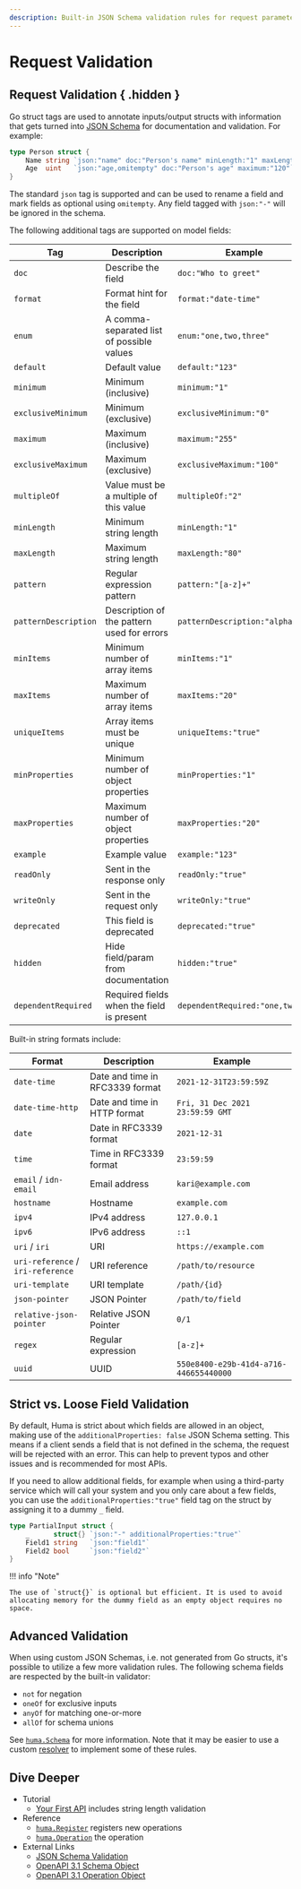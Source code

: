 ```yaml
---
description: Built-in JSON Schema validation rules for request parameters and bodies.
---
```


# Request Validation

## Request Validation { .hidden }

Go struct tags are used to annotate inputs/output structs with information that gets turned into [JSON Schema](https://json-schema.org/) for documentation and validation. For example:

```go title="code.go"
type Person struct {
    Name string `json:"name" doc:"Person's name" minLength:"1" maxLength:"80"`
    Age  uint   `json:"age,omitempty" doc:"Person's age" maximum:"120"`
}
```

The standard `json` tag is supported and can be used to rename a field and mark fields as optional using `omitempty`. Any field tagged with `json:"-"` will be ignored in the schema.

The following additional tags are supported on model fields:

| Tag                  | Description                                | Example                         |
| -------------------- | ------------------------------------------ | ------------------------------- |
| `doc`                | Describe the field                         | `doc:"Who to greet"`            |
| `format`             | Format hint for the field                  | `format:"date-time"`            |
| `enum`               | A comma-separated list of possible values  | `enum:"one,two,three"`          |
| `default`            | Default value                              | `default:"123"`                 |
| `minimum`            | Minimum (inclusive)                        | `minimum:"1"`                   |
| `exclusiveMinimum`   | Minimum (exclusive)                        | `exclusiveMinimum:"0"`          |
| `maximum`            | Maximum (inclusive)                        | `maximum:"255"`                 |
| `exclusiveMaximum`   | Maximum (exclusive)                        | `exclusiveMaximum:"100"`        |
| `multipleOf`         | Value must be a multiple of this value     | `multipleOf:"2"`                |
| `minLength`          | Minimum string length                      | `minLength:"1"`                 |
| `maxLength`          | Maximum string length                      | `maxLength:"80"`                |
| `pattern`            | Regular expression pattern                 | `pattern:"[a-z]+"`              |
| `patternDescription` | Description of the pattern used for errors | `patternDescription:"alphanum"` |
| `minItems`           | Minimum number of array items              | `minItems:"1"`                  |
| `maxItems`           | Maximum number of array items              | `maxItems:"20"`                 |
| `uniqueItems`        | Array items must be unique                 | `uniqueItems:"true"`            |
| `minProperties`      | Minimum number of object properties        | `minProperties:"1"`             |
| `maxProperties`      | Maximum number of object properties        | `maxProperties:"20"`            |
| `example`            | Example value                              | `example:"123"`                 |
| `readOnly`           | Sent in the response only                  | `readOnly:"true"`               |
| `writeOnly`          | Sent in the request only                   | `writeOnly:"true"`              |
| `deprecated`         | This field is deprecated                   | `deprecated:"true"`             |
| `hidden`             | Hide field/param from documentation        | `hidden:"true"`                 |
| `dependentRequired`  | Required fields when the field is present  | `dependentRequired:"one,two"`   |

Built-in string formats include:

| Format                            | Description                     | Example                                |
| --------------------------------- | ------------------------------- | -------------------------------------- |
| `date-time`                       | Date and time in RFC3339 format | `2021-12-31T23:59:59Z`                 |
| `date-time-http`                  | Date and time in HTTP format    | `Fri, 31 Dec 2021 23:59:59 GMT`        |
| `date`                            | Date in RFC3339 format          | `2021-12-31`                           |
| `time`                            | Time in RFC3339 format          | `23:59:59`                             |
| `email` / `idn-email`             | Email address                   | `kari@example.com`                     |
| `hostname`                        | Hostname                        | `example.com`                          |
| `ipv4`                            | IPv4 address                    | `127.0.0.1`                            |
| `ipv6`                            | IPv6 address                    | `::1`                                  |
| `uri` / `iri`                     | URI                             | `https://example.com`                  |
| `uri-reference` / `iri-reference` | URI reference                   | `/path/to/resource`                    |
| `uri-template`                    | URI template                    | `/path/{id}`                           |
| `json-pointer`                    | JSON Pointer                    | `/path/to/field`                       |
| `relative-json-pointer`           | Relative JSON Pointer           | `0/1`                                  |
| `regex`                           | Regular expression              | `[a-z]+`                               |
| `uuid`                            | UUID                            | `550e8400-e29b-41d4-a716-446655440000` |

## Strict vs. Loose Field Validation

By default, Huma is strict about which fields are allowed in an object, making use of the `additionalProperties: false` JSON Schema setting. This means if a client sends a field that is not defined in the schema, the request will be rejected with an error. This can help to prevent typos and other issues and is recommended for most APIs.

If you need to allow additional fields, for example when using a third-party service which will call your system and you only care about a few fields, you can use the `additionalProperties:"true"` field tag on the struct by assigning it to a dummy `_` field.

```go title="code.go"
type PartialInput struct {
	_      struct{} `json:"-" additionalProperties:"true"`
	Field1 string   `json:"field1"`
	Field2 bool     `json:"field2"`
}
```

!!! info "Note"

    The use of `struct{}` is optional but efficient. It is used to avoid allocating memory for the dummy field as an empty object requires no space.

## Advanced Validation

When using custom JSON Schemas, i.e. not generated from Go structs, it's possible to utilize a few more validation rules. The following schema fields are respected by the built-in validator:

-   `not` for negation
-   `oneOf` for exclusive inputs
-   `anyOf` for matching one-or-more
-   `allOf` for schema unions

See [`huma.Schema`](https://pkg.go.dev/github.com/danielgtaylor/huma/v2#Schema) for more information. Note that it may be easier to use a custom [resolver](./request-resolvers.md) to implement some of these rules.

## Dive Deeper

-   Tutorial
    -   [Your First API](../tutorial/your-first-api.md) includes string length validation
-   Reference
    -   [`huma.Register`](https://pkg.go.dev/github.com/danielgtaylor/huma/v2#Register) registers new operations
    -   [`huma.Operation`](https://pkg.go.dev/github.com/danielgtaylor/huma/v2#Operation) the operation
-   External Links
    -   [JSON Schema Validation](https://datatracker.ietf.org/doc/html/draft-bhutton-json-schema-validation-00)
    -   [OpenAPI 3.1 Schema Object](https://spec.openapis.org/oas/v3.1.0#schema-object)
    -   [OpenAPI 3.1 Operation Object](https://spec.openapis.org/oas/v3.1.0#operation-object)
